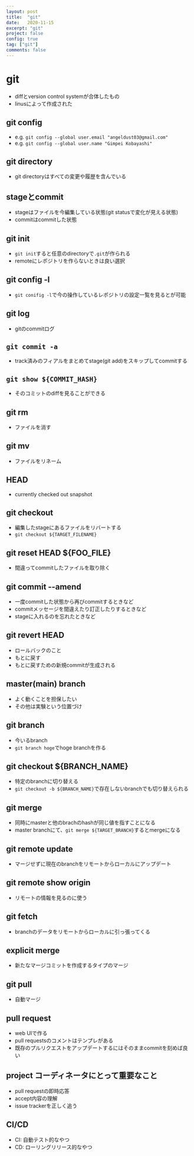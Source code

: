 ```yaml
---
layout: post
title:  "git"
date:   2020-11-15
excerpt: "git"
project: false
config: true
tag: ["git"]
comments: false
---
```



# git

 - diffとversion control systemが合体したもの
 - linusによって作成された

## git config
 - e.g. `git config --global user.email "angeldust03@gmail.com"`
 - e.g. `git config --global user.name "Gimpei Kobayashi"`

## git directory 
 - git directoryはすべての変更や履歴を含んでいる

## stageとcommit 
 - stageはファイルを今編集している状態(git statusで変化が見える状態)
 - commitはcommitした状態

## git init 
 - `git init`すると任意のdirectoryで`.git`が作られる
 - remoteにレポジトリを作らないときは良い選択

## git config -l
 - `git conifig -l`で今の操作しているレポジトリの設定一覧を見るとが可能

## git log
 - gitのcommitログ


## `git commit -a`
 - track済みのフィアルをまとめてstage(git add)をスキップしてcommitする

## `git show ${COMMIT_HASH}`
 - そのコミットのdiffを見ることができる

## git rm
 - ファイルを消す

## git mv 
 - ファイルをリネーム

## HEAD
 - currently checked out snapshot

## git checkout
 - 編集したstageにあるファイルをリバートする
 - `git checkout ${TARGET_FILENAME}`

## git reset HEAD ${FOO_FILE}
 - 間違ってcommitしたファイルを取り除く

## git commit --amend
 - 一度commitした状態から再びcommitするときなど
 - commitメッセージを間違えたり訂正したりするときなど
 - stageに入れるのを忘れたときなど

## git revert HEAD
 - ロールバックのこと
 - もとに戻す
 - もとに戻すための新規commitが生成される

## master(main) branch
 - よく動くことを担保したい
 - その他は実験という位置づけ

## git branch
 - 今いるbranch
 - `git branch hoge`でhoge branchを作る

## git checkout ${BRANCH_NAME} 
 - 特定のbranchに切り替える
 - `git checkout -b ${BRANCH_NAME}`で存在しないbranchでも切り替えられる

## git merge 
 - 同時にmasterと他のbrachのhashが同じ値を指すことになる
 - master branchにて、`git merge ${TARGET_BRANCH}`するとmergeになる

## git remote update
 - マージせずに現在のbranchをリモートからローカルにアップデート

## git remote show origin
 - リモートの情報を見るのに使う

## git fetch
 - branchのデータをリモートからローカルに引っ張ってくる

## explicit merge
 - 新たなマージコミットを作成するタイプのマージ

## git pull
 - 自動マージ

## pull request
 - web UIで作る
 - pull requestsのコメントはテンプレがある
 - 既存のプルリクエストをアップデートするにはそのままcommitを刻めば良い

## project コーディネータにとって重要なこと
 - pull requestの即時応答
 - accept内容の理解
 - issue trackerを正しく追う

## CI/CD
 - CI: 自動テスト的なやつ
 - CD: ローリングリリース的なやつ


